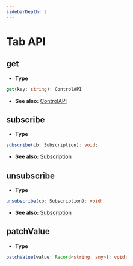 ```yaml
---
sidebarDepth: 2
---
```


# Tab API

## get

- **Type**
```ts
get(key: string): ControlAPI
```
- **See also:** [ControlAPI](/api/control.html)

## subscribe

- **Type**
```ts
subscribe(cb: Subscription): void;
```
- **See also:** [Subscription](#subscription)

## unsubscribe

- **Type**
```ts
unsubscribe(cb: Subscription): void;
```
- **See also:** [Subscription](#subscription)

## patchValue

- **Type**
```ts
patchValue(value: Record<string, any>): void;
```